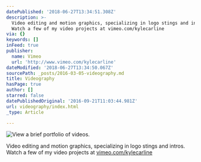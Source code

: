 ```yaml
---
datePublished: '2018-06-27T13:34:51.308Z'
description: >-
  Video editing and motion graphics, specializing in logo stings and intros.
  Watch a few of my video projects at vimeo.com/kylecarline
via: {}
keywords: []
inFeed: true
publisher:
  name: Vimeo
  url: 'http://www.vimeo.com/kylecarline'
dateModified: '2018-06-27T13:34:50.067Z'
sourcePath: _posts/2016-03-05-videography.md
title: Videography
hasPage: true
author: []
starred: false
datePublishedOriginal: '2016-09-21T11:03:44.981Z'
url: videography/index.html
_type: Article

---
```

![View a brief portfolio of videos.](https://s3-us-west-2.amazonaws.com/the-grid-img/p/32c7b23787ccb5e30c4f1c6865ecd5942fc0d839.jpg)

Video editing and motion graphics, specializing in logo stings and intros. Watch a few of my video projects at [vimeo.com/kylecarline][0]

[0]: http://www.vimeo.com/kylecarline